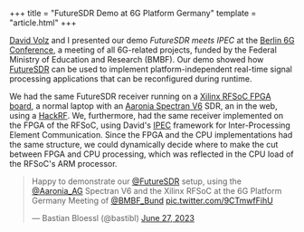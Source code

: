 +++
title = "FutureSDR Demo at 6G Platform Germany"
template = "article.html"
+++

[David Volz](https://www.esa.informatik.tu-darmstadt.de/team/dv) and I presented our demo *FutureSDR meets IPEC* at the [Berlin 6G Conference](https://www.6g-plattform.de/berlin-6g-conference/), a meeting of all 6G-related projects, funded by the Federal Ministry of Education and Research (BMBF).
Our demo showed how [FutureSDR](https://www.futuresdr.org/) can be used to implement platform-independent real-time signal processing applications that can be reconfigured during runtime.

We had the same FutureSDR receiver running on a [Xilinx RFSoC FPGA board](https://www.xilinx.com/products/boards-and-kits/zcu111.html), a normal laptop with an [Aaronia Spectran V6](https://aaronia.com/de/spectran-v6-rsa-2000x) SDR, an in the web, using a [HackRF](https://greatscottgadgets.com/hackrf/one/).
We, furthermore, had the same receiver implemented on the FPGA of the RFSoC, using David's [IPEC](https://git.esa.informatik.tu-darmstadt.de/ipec/ipec) framework for Inter-Processing Element Communication.
Since the FPGA and the CPU implementations had the same structure, we could dynamically decide where to make the cut between FPGA and CPU processing, which was reflected in the CPU load of the RFSoC's ARM processor.

<blockquote class="twitter-tweet tw-align-center"><p lang="en" dir="ltr">Happy to demonstrate our <a href="https://twitter.com/FutureSDR?ref_src=twsrc%5Etfw">@FutureSDR</a> setup, using the <a href="https://twitter.com/Aaronia_AG?ref_src=twsrc%5Etfw">@Aaronia_AG</a> Spectran V6 and the Xilinx RFSoC at the 6G Platform Germany Meeting of <a href="https://twitter.com/BMBF_Bund?ref_src=twsrc%5Etfw">@BMBF_Bund</a> <a href="https://t.co/9CTmwfFihU">pic.twitter.com/9CTmwfFihU</a></p>&mdash; Bastian Bloessl (@bastibl) <a href="https://twitter.com/bastibl/status/1673743433767190528?ref_src=twsrc%5Etfw">June 27, 2023</a></blockquote> <script async src="https://platform.twitter.com/widgets.js" charset="utf-8"></script> 
